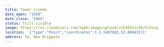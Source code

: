 ```yaml
---
title: Tower Cinema
date_open: "1920"
date_close: "1985"
status: Still visible
image: https://res.cloudinary.com/hpph/image/upload/v1596451150/hidinginplainsight/towercinema.svg
location: '{"type":"Point","coordinates":[-1.5407883,53.800433]}'
address: 54, New Briggate
---
```

